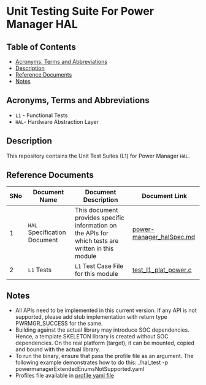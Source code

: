 # Unit Testing Suite For Power Manager HAL

## Table of Contents

- [Acronyms, Terms and Abbreviations](#acronyms-terms-and-abbreviations)
- [Description](#description)
- [Reference Documents](#reference-documents)
- [Notes](#notes)

## Acronyms, Terms and Abbreviations

- `L1` - Functional Tests
- `HAL`- Hardware Abstraction Layer

## Description

This repository contains the Unit Test Suites (L1) for Power Manager `HAL`.

## Reference Documents

<!-- Need to update links to rdkcentral and point to branch main-->
|SNo|Document Name|Document Description|Document Link|
|---|-------------|--------------------|-------------|
|1|`HAL` Specification Document|This document provides specific information on the APIs for which tests are written in this module|[power-manager_halSpec.md](https://github.com/rdkcentral/rdk-halif-power_manager/blob/main/docs/pages/power-manager_halSpec.md "power-manager_halSpec.md")|
|2|`L1` Tests |`L1` Test Case File for this module |[test_l1_plat_power.c](https://github.com/rdkcentral/rdk-halif-test-power_manager/blob/main/src/test_l1_plat_power.c "test_l1_plat_power.c")|

## Notes

- All APIs need to be implemented in this current version. If any API is not supported, please add stub implementation with return type PWRMGR_SUCCESS for the same.
- Building against the actual library may introduce SOC dependencies. Hence, a template SKELETON library is created without SOC dependencies. On the real platform (target), it can be mounted, copied and bound with the actual library.
- To run the binary, ensure that pass the profile file as an argument. The following example demonstrates how to do this: ./hal_test -p powermanagerExtendedEnumsNotSupported.yaml
- Profiles file available in [profile yaml file](./profiles/powermanagerExtendedEnumsNotSupported.yaml)